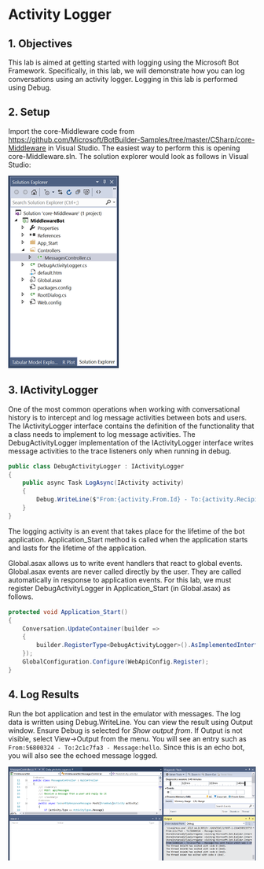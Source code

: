 # Activity Logger

## 1. Objectives

This lab is aimed at getting started with logging using the Microsoft Bot Framework. Specifically, in this lab, we will demonstrate how you can log conversations using an activity logger. Logging in this lab is performed using Debug.

## 2. Setup

Import the core-Middleware code from https://github.com/Microsoft/BotBuilder-Samples/tree/master/CSharp/core-Middleware in Visual Studio. The easiest way to perform this is opening core-Middleware.sln. The solution explorer would look as follows in Visual Studio:

![Solution Explorer](https://github.com/SRIVIDYAMEDURI/Deep-Learning/blob/master/Solution%20Explorer1.png)

## 3. IActivityLogger

One of the most common operations when working with conversational history is to intercept and log message activities between bots and users. The IActivityLogger interface contains the definition of the functionality that a class needs to implement to log message activities. The DebugActivityLogger implementation of the IActivityLogger interface writes message activities to the trace listeners only when running in debug.

````C#
public class DebugActivityLogger : IActivityLogger
{
    public async Task LogAsync(IActivity activity)
    {
        Debug.WriteLine($"From:{activity.From.Id} - To:{activity.Recipient.Id} - Message:{activity.AsMessageActivity().Text}");
    }
}
````
The logging activity is an event that takes place for the lifetime of the bot application. Application_Start method is called when the application starts and lasts for the lifetime of the application.

Global.asax allows us to write event handlers that react to global events. Global.asax events are never called directly by the user. They are called automatically in response to application events. For this lab, we must register DebugActivityLogger in Application_Start (in Global.asax) as follows.

````C#
protected void Application_Start()
{
    Conversation.UpdateContainer(builder =>
    {
        builder.RegisterType<DebugActivityLogger>().AsImplementedInterfaces().InstancePerDependency();
    });
    GlobalConfiguration.Configure(WebApiConfig.Register);
}
````
## 4. Log Results

Run the bot application and test in the emulator with messages. The log data is written using Debug.WriteLine. You can view the result using Output window. Ensure Debug is selected for *Show output from*. If Output is not visible, select View->Output from the menu. You will see an entry such as ````From:56800324 - To:2c1c7fa3 - Message:hello````. Since this is an echo bot, you will also see the echoed message logged.

![Log Results](https://github.com/SRIVIDYAMEDURI/Deep-Learning/blob/master/Log%20Results1.png)
